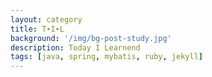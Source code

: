 ```yaml
---
layout: category
title: T∙I∙L
background: '/img/bg-post-study.jpg'
description: Today I Learnend
tags: [java, spring, mybatis, ruby, jekyll]
---
```

